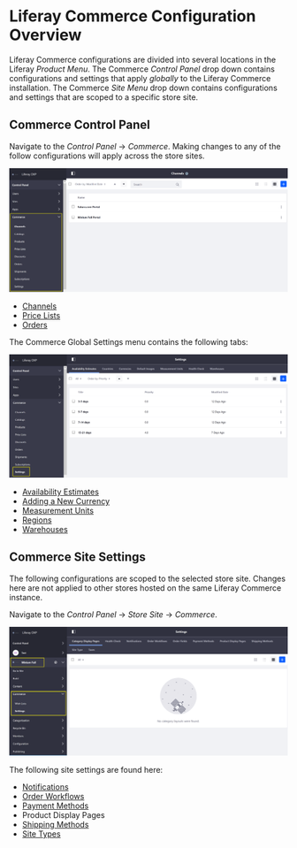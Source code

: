 # Liferay Commerce Configuration Overview

Liferay Commerce configurations are divided into several locations in the Liferay _Product Menu_. The Commerce _Control Panel_ drop down contains configurations and settings that apply _globally_ to the Liferay Commerce installation. The Commerce _Site Menu_ drop down contains configurations and settings that are scoped to a specific store site.

## Commerce Control Panel

Navigate to the _Control Panel_ → _Commerce_. Making changes to any of the follow configurations will apply across the store sites.

![Global Commerce Settings](./liferay-commerce-configuration-overview/images/01.png)

* [Channels](../../managing-a-catalog/creating-and-managing-products/managing-channels.md)
* [Price Lists](../../managing-a-catalog/managing-price/creating-a-price-list.md)
* [Orders](../../orders-and-fulfillment/order-management/orders-menu.md)

The Commerce Global Settings menu contains the following tabs:

![Commerce Global Settings Tab](./liferay-commerce-configuration-overview/images/02.png)

* [Availability Estimates](../../managing-a-catalog/managing-inventory/availability-estimates.md)
* [Adding a New Currency](../../starting-a-store/store-administration/adding-a-new-currency.md)
* [Measurement Units](../../orders-and-fulfillment/configuring-shipping-methods/measurement-units.md)
* [Regions](../../starting-a-store/store-administration/adding-regions.md)
* [Warehouses](../../managing-a-catalog/managing-inventory/warehouse-reference-guide.md)

## Commerce Site Settings

The following configurations are scoped to the selected store site. Changes here are not applied to other stores hosted on the same Liferay Commerce instance.

Navigate to the _Control Panel_ → _Store Site_ → _Commerce_.

![Minium Full Site Settings](./liferay-commerce-configuration-overview/images/03.png)

The following site settings are found here:

* [Notifications](../../promoting-products/automating-store-emails-by-using-notification-templates.md)
* [Order Workflows](../../orders-and-fulfillment/order-management/order-workflows.md)
* [Payment Methods](../../starting-a-store/store-administration/payments.md)
* Product Display Pages
* [Shipping Methods](../../orders-and-fulfillment/configuring-shipping-methods/shipping-method-reference.md)
* [Site Types](../../sites-and-site-types.md)
